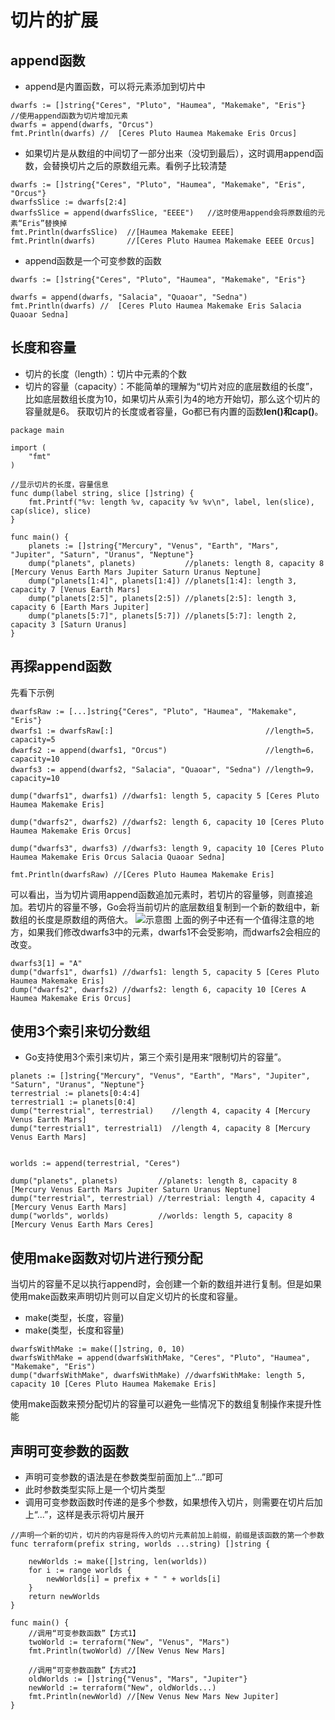 # 切片的扩展

## append函数

* append是内置函数，可以将元素添加到切片中
```
dwarfs := []string{"Ceres", "Pluto", "Haumea", "Makemake", "Eris"}
//使用append函数为切片增加元素
dwarfs = append(dwarfs, "Orcus")
fmt.Println(dwarfs) //	[Ceres Pluto Haumea Makemake Eris Orcus]
```
* 如果切片是从数组的中间切了一部分出来（没切到最后），这时调用append函数，会替换切片之后的原数组元素。看例子比较清楚
```
dwarfs := []string{"Ceres", "Pluto", "Haumea", "Makemake", "Eris", "Orcus"}
dwarfsSlice := dwarfs[2:4]
dwarfsSlice = append(dwarfsSlice, "EEEE")	//这时使用append会将原数组的元素“Eris”替换掉
fmt.Println(dwarfsSlice)  //[Haumea Makemake EEEE]
fmt.Println(dwarfs)       //[Ceres Pluto Haumea Makemake EEEE Orcus]
```
* append函数是一个可变参数的函数
```
dwarfs := []string{"Ceres", "Pluto", "Haumea", "Makemake", "Eris"}

dwarfs = append(dwarfs, "Salacia", "Quaoar", "Sedna")
fmt.Println(dwarfs) //	[Ceres Pluto Haumea Makemake Eris Salacia Quaoar Sedna]
```
## 长度和容量
* 切片的长度（length）：切片中元素的个数
* 切片的容量（capacity）：不能简单的理解为“切片对应的底层数组的长度”，比如底层数组长度为10，如果切片从索引为4的地方开始切，那么这个切片的容量就是6。
获取切片的长度或者容量，Go都已有内置的函数**len()**和**cap()**。
```
package main

import (
	"fmt"
)

//显示切片的长度，容量信息
func dump(label string, slice []string) {
	fmt.Printf("%v: length %v, capacity %v %v\n", label, len(slice), cap(slice), slice)
}

func main() {
	planets := []string{"Mercury", "Venus", "Earth", "Mars", "Jupiter", "Saturn", "Uranus", "Neptune"}
	dump("planets", planets)           //planets: length 8, capacity 8 [Mercury Venus Earth Mars Jupiter Saturn Uranus Neptune]
	dump("planets[1:4]", planets[1:4]) //planets[1:4]: length 3, capacity 7 [Venus Earth Mars]
	dump("planets[2:5]", planets[2:5]) //planets[2:5]: length 3, capacity 6 [Earth Mars Jupiter]
	dump("planets[5:7]", planets[5:7]) //planets[5:7]: length 2, capacity 3 [Saturn Uranus]
}
```
## 再探append函数

先看下示例
```
dwarfsRaw := [...]string{"Ceres", "Pluto", "Haumea", "Makemake", "Eris"}
dwarfs1 := dwarfsRaw[:]                                  //length=5， capacity=5
dwarfs2 := append(dwarfs1, "Orcus")                      //length=6， capacity=10
dwarfs3 := append(dwarfs2, "Salacia", "Quaoar", "Sedna") //length=9， capacity=10

dump("dwarfs1", dwarfs1) //dwarfs1: length 5, capacity 5 [Ceres Pluto Haumea Makemake Eris]

dump("dwarfs2", dwarfs2) //dwarfs2: length 6, capacity 10 [Ceres Pluto Haumea Makemake Eris Orcus]

dump("dwarfs3", dwarfs3) //dwarfs3: length 9, capacity 10 [Ceres Pluto Haumea Makemake Eris Orcus Salacia Quaoar Sedna]

fmt.Println(dwarfsRaw) //[Ceres Pluto Haumea Makemake Eris]
```
可以看出，当为切片调用append函数追加元素时，若切片的容量够，则直接追加。若切片的容量不够，Go会将当前切片的底层数组复制到一个新的数组中，新数组的长度是原数组的两倍大。
![示意图](https://github.com/Xuhy0826/Golang-Study/blob/master/resource/AppendFunc.png)
上面的例子中还有一个值得注意的地方，如果我们修改dwarfs3中的元素，dwarfs1不会受影响，而dwarfs2会相应的改变。
```
dwarfs3[1] = "A"
dump("dwarfs1", dwarfs1) //dwarfs1: length 5, capacity 5 [Ceres Pluto Haumea Makemake Eris]
dump("dwarfs2", dwarfs2) //dwarfs2: length 6, capacity 10 [Ceres A Haumea Makemake Eris Orcus]
```

## 使用3个索引来切分数组
* Go支持使用3个索引来切片，第三个索引是用来“限制切片的容量”。
```
planets := []string{"Mercury", "Venus", "Earth", "Mars", "Jupiter", "Saturn", "Uranus", "Neptune"}
terrestrial := planets[0:4:4]
terrestrial1 := planets[0:4]
dump("terrestrial", terrestrial)   	//length 4, capacity 4 [Mercury Venus Earth Mars]
dump("terrestrial1", terrestrial1) 	//length 4, capacity 8 [Mercury Venus Earth Mars]


worlds := append(terrestrial, "Ceres")

dump("planets", planets)         //planets: length 8, capacity 8 [Mercury Venus Earth Mars Jupiter Saturn Uranus Neptune]
dump("terrestrial", terrestrial) //terrestrial: length 4, capacity 4 [Mercury Venus Earth Mars]
dump("worlds", worlds)           //worlds: length 5, capacity 8 [Mercury Venus Earth Mars Ceres]
```

## 使用make函数对切片进行预分配
当切片的容量不足以执行append时，会创建一个新的数组并进行复制。但是如果使用make函数来声明切片则可以自定义切片的长度和容量。
* make(类型，长度，容量)
* make(类型，长度和容量)
```
dwarfsWithMake := make([]string, 0, 10)
dwarfsWithMake = append(dwarfsWithMake, "Ceres", "Pluto", "Haumea", "Makemake", "Eris")
dump("dwarfsWithMake", dwarfsWithMake) //dwarfsWithMake: length 5, capacity 10 [Ceres Pluto Haumea Makemake Eris]
```
使用make函数来预分配切片的容量可以避免一些情况下的数组复制操作来提升性能

## 声明可变参数的函数

* 声明可变参数的语法是在参数类型前面加上“...”即可
* 此时参数类型实际上是一个切片类型
* 调用可变参数函数时传递的是多个参数，如果想传入切片，则需要在切片后加上“...”，这样是表示将切片展开
```
//声明一个新的切片，切片的内容是将传入的切片元素前加上前缀，前缀是该函数的第一个参数
func terraform(prefix string, worlds ...string) []string {

	newWorlds := make([]string, len(worlds))
	for i := range worlds {
		newWorlds[i] = prefix + " " + worlds[i]
	}
	return newWorlds
}

func main() {
	//调用“可变参数函数”【方式1】
	twoWorld := terraform("New", "Venus", "Mars")
	fmt.Println(twoWorld) //[New Venus New Mars]

	//调用“可变参数函数”【方式2】
	oldWorlds := []string{"Venus", "Mars", "Jupiter"}
	newWorld := terraform("New", oldWorlds...)
	fmt.Println(newWorld) //[New Venus New Mars New Jupiter]
}
```